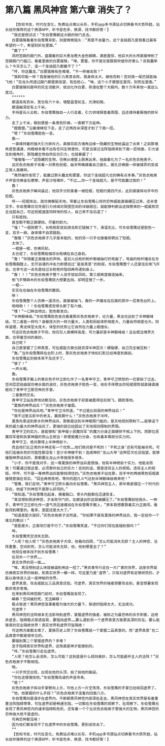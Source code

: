 # 第八篇 黑风神宫 第六章 消失了？
        【告知书友，时代在变化，免费站点难以长存，手机app多书源站点切换看书大势所趋，站长给你推荐的这个换源APP，听书音色多、换源、找书都好使！】
       “我还是想试试！”东伯雪鹰朝这大殿的侧门走去。
       白雾猿猴看着东伯雪鹰背影，则是微微摇头：“真是不自量力，这个圣级超凡是我看过最有希望的一个，希望别折在里面。”
       “赢了？”
       洞府宫殿的殿门外，盘踞着的巨大黑龙瞪大金色眼睛，满是震惊，他巨大的头颅直接伸到了宫殿殿门门槛口，看着里面的白雾猿猴，“嘿，雾雷，你不是总是跟我吹嘘你厉害么？说我蠢笨么？今天怎么了，连一个圣级超凡都赢不了？”
       “哼，你这蠢龙。”白雾猿猴有些难堪，“不一样被击败？”
       “我和你能一样？我是被他的引力真意击败，我身体太大，被他克制！否则我一尾巴就能抽飞他！”巨龙头颅透过殿门朝里面张望，有些担心，“唉，这个小子硬是往里闯，别死在里面。”
       白雾猿猴则是呼的完全消散开，依旧化作白雾，弥漫在整个大殿内，数十万年来他一直这么度过。
       ******
       廊道高有百米，宽也有六十米，墙壁晶莹如玉，光滑如镜。
       廊道幽深足有上千米。
       手持星石火云枪，东伯雪鹰独自一人行走着，引力领域探查着周围，且还维持着极强的排斥力。
       走了上千米，眼前便是一条青色阶梯，一直朝下方延伸。
       “蹬蹬蹬。”沿着楼梯往下走，走了近两百米深度才到了下面一层。
       “嗯？”东伯雪鹰脸色一变。
       轰——
       一直维持着的强大引力排斥力，直接将前方墙角边缘一隐藏的生物给逼迫了出来！之前那墙角普普通通，肉眼根本看不出有任何生物潜伏。可是当穿过法阵阻碍来到下面一层地面，引力波及到墙角时，那隐藏生物自然反抗引力，也就暴露了！
       “嗤嗤嗤~~~”这隐藏的生物，仿佛从墙壁上脱离出来，扭曲着化为了一名灰色衣袍男子。
       这灰色衣袍男子背着一对黑色短棍，龇牙咧嘴摸着自己面孔，面孔仿佛面一样被揉弄的变成正常人类模样。
       “竟然被你发现了，能赢过那头蠢龙和雾雷，你这个圣级超凡也的确有点本事。”灰色衣袍男子声音仿佛金石摩擦，声音沙哑难听，“不过……你一个圣级超凡，是不可能赢过我的！”
       轰！
       灰色衣袍男子瞬间逼近，他双手分别拿着一根短棍，短棍约莫四尺长，此刻直接挥动手中的短棍。
       呼~~~短棍挥出，就仿佛撕裂天地，带着让东伯雪鹰心惊的恐怖威能直接碾压过来，还未曾交手，东伯雪鹰仅仅凭借引力领域对周围空间的详细感应，就能够判断出这挥劈来的一棍威势完全远超自己，可这短棍速度同样快的惊人，自己来不及后退了！
       只有抵挡。
       甚至都不敢正面硬挡，尽量的卸力。
       “嗤！”一棍挥劈下，长枪枪影犹如游龙和它碰触了下，滑溜无比，可东伯雪鹰还是脸色一变，双手一麻，身体情不自禁踉跄。
       “轰隆！”灰色衣袍男子几乎是本能的，他的另一只手也接着挥劈出了短棍。
       太快了。
       一棍接一棍，仿佛风轮。
       太仓促了，东伯雪鹰勉强将长枪横在自己身前。
       “轰！”伴随着正面撞击的声响，星石火云枪的枪杆都被抽打的弯曲了，弯曲的枪杆撞击在东伯雪鹰胸膛上，无尽汹涌的冲击力即便经过‘星辰真意’的削弱，东伯雪鹰整个人还是往后倒飞开去。也幸亏这一击先是经过长枪枪杆阻挡再传递到身上。
       “轰！！！”灰色衣袍男子整个人双手犹如风轮，第三棍再度接连抽来。
       倒飞手臂麻木的东伯雪鹰努力想要去挡，却明显慢了一步。
       一棍——
       实实在在抽在东伯雪鹰的腹部。
       咻！
       东伯雪鹰整个人仿佛一道流光，直接被抽飞，轰的一声撞击在后面的其中一层青色台阶上。
       啪啪啪！！！东伯雪鹰感觉骨头断了有六根。
       “噗！”一口鲜血喷出，脸色都发白。
       “半神巅峰级。”东伯雪鹰脸色发白看着那灰色衣袍男子，论力量，黑龙也达到了半神巅峰级。可二者能一样吗？身躯庞大的一样力量大，人类和蚂蚁体积相差大，力量自然相差也大。同样道理，黑龙体型太庞大，体型的优势让它自然在力量上极擅长。
       可这灰色衣袍男子不同，他仅仅人类模样高度，可力量却是半神巅峰级！且在棍法境界方面，也带着空间的奥妙。
       自己呢？
       自己是掌握了三种真意，可在威能方面也就资深半神层次！硬碰硬，自己完全被压制！
       “轰。”当东伯雪鹰摔在台阶上时，那灰色衣袍男子快如幻影已经再度到面前。
       东伯雪鹰此刻根本来不及还手了。
       “够了！”
       一声大喝。
       轰。
       东伯雪鹰手腕上的青灰色手环立即化作了一名青甲守卫，青甲守卫愤怒的一巴掌拍了过去，空间层层扭曲就仿佛水面的波纹，灰色衣袍男子脸色一变，他右手挥劈出的短棍顺势就直接直接砸向了青甲守卫那恐怖的手掌。
       二者轰然交击。
       青甲守卫站在原地动都没动，灰色衣袍男子却是被震得往后倒飞，踉跄落地。
       “夏族的神界战兵？”灰色衣袍男子皱眉。
       “你也是神界战兵吧。”青甲守卫冷然道，“不过是比较弱的神界战兵！”
       “我不过是五影中的老五，赢我算什么！”灰色衣袍男子冷哼。
       夏族先辈送到家乡的神界战兵，那都是达到半神极限门槛的。是天地规则限制下……能够送下来的威力最大的神界战兵了。更强的就已经超出了天地规则限制的界限。
       青甲守卫的实力，是能够和‘紫甲瘦小恶魔将军’的魔力分身正面硬拼不相上下的。而那位恶魔将军是和执掌神器的贺山主相当！即便是魔力分身，也有着本尊部分实力的。
       青甲守卫，绝对算得上半神榜前十。
       而且他们比正常的半神还有一个优势……他们绝对是不死的！‘不死之身’还有可能被杀死。可他们连被杀死的可能性都没有！至少半神做不到！连成神的‘龙山大帝’这种层次也没指望。能够摧毁神界战兵的，那都要比龙山大帝强很多很多。
       “小子，你不是我对手，这一尊夏族的神界战兵是很强，他有半神榜前十实力，他能击败我！可要通过我这里，必须靠你自己的实力！否则的话，便是违背主人的规矩。违背主人的规矩，哼哼，可不是一尊神界战兵能够挡得住的。”灰色衣袍男子站在那，双手中的两根黑色短棍直接随意插在背后，“回去再修炼吧，等你的超凡斗气达到半神巅峰级再来吧！”
       “雪鹰，我们走吧。”青甲守卫转头看向东伯雪鹰，“黑风神宫主人，那毕竟是镇压一个时代的存在，他留下的神宫不是那么好闯的。”
       “我知道。”东伯雪鹰也起身，摸着胸口，骨头内脏都在迅速恢复。
       “真没想到刚进神宫，才击败守门的，在廊道台阶这就被碾压了。”东伯雪鹰轻轻摇头，一伸手，青甲守卫立即化作一道气流迅速缠绕在东伯雪鹰手腕上，“原本我想要靠着实力正面闯，看能闯到哪里的。看来，差距还是太大了。”
       “知道差距大就好。”灰色衣袍男子淡然道，“你如果不是有夏族的神界战兵，我一定给你一个难忘的教训！”
       “差距是大，正面攻打是不行了。”东伯雪鹰笑道，“不过你们现在能碰到我吗？”
       哗。
       东伯雪鹰凭空消失无踪。
       “人呢？他人呢？”灰色衣袍男子大惊，他看向四周，“怎么可能消失无踪？主人的神宫，法阵重重，空间封死，怎么可能消失无踪，他，他到哪里去了？”
       他现在根本找不到东伯雪鹰！
       在另外一个世界……
       真实世界的另一面……
       “唉，真没想到这么快就被逼到用这一招了。”黑衣青年行走在一片广袤的世界，这座世界就仿佛真实世界的映射，和真实世界一模一样。可这里乃是‘虚界’。只有对虚界有足够研究的，才能以身体进入这一座神秘的世界。
       虚界真意，攻击威能比三品真意还低。可虚界，真实世界的强者想要攻击到，甚至想要发现都非常非常难。
       在来到黑风神宫殿门前时，东伯雪鹰就发现了。
       瞬移？空间被封死，无法瞬移！
       极点穿透？黑风神宫笼罩着极为强大的力量下，穿透的阻碍太大，无法成功。
       可虚界？
       黑风神宫的法阵根本无法影响到虚界，掌握虚界的强者，被称之为最恐怖的杀手刺客，这绝非虚言。阻碍极点穿透容易，要阻挡虚界……要么遇到另一个虚界真意方面更高深的存在。要么能够真的完全隔绝世界！真实世界和虚界尽皆隔绝！
       可这两方面都太难了，夏族历史上除了东伯雪鹰就一个掌握二品真意的。而‘虚界真意’在二品真意中都是很罕见的。
       要碰到第二个掌握虚界的？多难？
       至于阻碍真实世界和虚界，这简直是神才能做到的。
       “呼。”东伯雪鹰行走在虚界。
       “人呢？他怎么会消失，怎么可能？这到底是什么规则奥妙，怎么可能避开主人的法阵？”灰色衣袍男子不敢相信。
       啪。
       一只手凭空出现，出现在他的头顶，拍了拍他的脑袋。
       “你在这慢慢找吧。”东伯雪鹰戏谑的声音传来。
       “嗯？”
       灰色衣袍男子挥动手掌劈向上方，可他上方一片空荡荡，东伯雪鹰的手掌已经收回虚界了。
       “他，他掌握的什么手段？”灰色衣袍男子连看向四面八方。
       东伯雪鹰则是漫步在虚界内，不断朝黑风神宫内部深处走去，黑风神宫在真实世界是有着重重法阵阻碍等等，可在虚界却是畅通无阻，一切都在东伯雪鹰的观察下，在观察下，东伯雪鹰也发现了黑风神宫内的诸多阻碍和危机，还有着一个个比灰色衣袍男子更强大的生物，黑风神宫的恐怖强大绝不是虚的。
       可再恐怖都没用！
       因为他们都发现不了在虚界中的东伯雪鹰，更别说攻击了。
       **
       【告知书友，时代在变化，免费站点难以长存，手机app多书源站点切换看书大势所趋，站长给你推荐的这个换源APP，听书音色多、换源、找书都好使！】